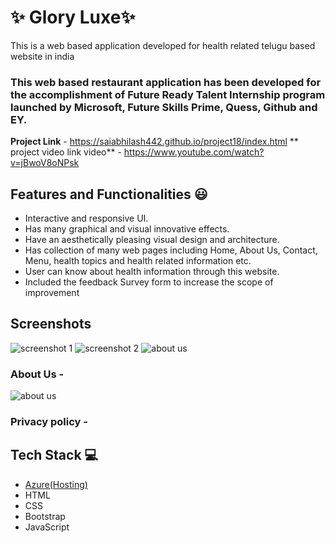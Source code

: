 # ✨ Glory Luxe✨

This is a web based application developed for health related telugu based website in india

### This web based restaurant application has been developed for the accomplishment of Future Ready Talent Internship program launched by Microsoft, Future Skills Prime, Quess, Github and EY.


**Project Link** - https://saiabhilash442.github.io/project18/index.html
** project video link video** - https://www.youtube.com/watch?v=jBwoV8oNPsk


## Features and Functionalities 😃

- Interactive and responsive UI.
- Has many graphical and visual innovative effects.
- Have an aesthetically pleasing visual design and architecture.
- Has collection of many web pages including Home, About Us, Contact, Menu, health topics and health related information etc.
- User can know about health information through this website.
- Included the feedback Survey form to increase the scope of improvement 

## Screenshots



   ![screenshot 1](https://user-images.githubusercontent.com/116709164/201470800-db327a84-e74b-4206-9e8f-9f808461637d.jpeg)
![screenshot 2](https://user-images.githubusercontent.com/116709164/201470801-12b8a8c2-a971-4c13-b5c5-617298d6ff90.jpeg)
![about us](https://user-images.githubusercontent.com/116709164/201470802-264aef79-721b-4195-90c0-ccfd470b94d3.jpeg)


### About Us -




![about us](https://user-images.githubusercontent.com/116709164/201470798-0273fff0-d3de-4ea7-abff-054202cf74fd.jpeg)


### Privacy policy -





## Tech Stack 💻

- [Azure(Hosting)](https://azure.microsoft.com/en-in/features/azure-portal/)
- HTML
- CSS
- Bootstrap
- JavaScript
